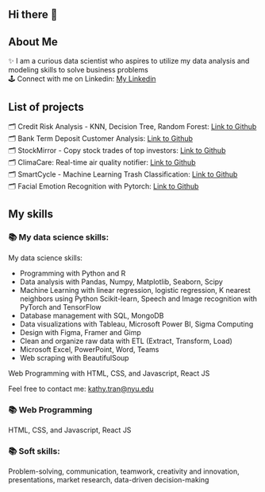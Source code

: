## Hi there 👋<br>
## About Me
✨ I am a curious data scientist who aspires to utilize my data analysis and modeling skills to solve business problems<br>
🕹 Connect with me on Linkedin: [My Linkedin](https://www.linkedin.com/in/kathy-tran-834577278/)

## List of projects
🗂 Credit Risk Analysis - KNN, Decision Tree, Random Forest: [Link to Github](https://github.com/kathytran88/Credit_Risk_Analysis)<br>
🗂 Bank Term Deposit Customer Analysis: [Link to Github](https://github.com/kathytran88/bank_term_deposit_analysis)<br>
🗂 StockMirror - Copy stock trades of top investors: [Link to Github](https://github.com/kathytran88/StockMirror)<br>
🗂 ClimaCare: Real-time air quality notifier: [Link to Github](https://github.com/SewonKim0/ClimaCare)<br>
🗂 SmartCycle - Machine Learning Trash Classification: [Link to Github](https://github.com/SnazzyBeatle115/Smartcycle)<br>
🗂 Facial Emotion Recognition with Pytorch: [Link to Github](https://github.com/kathytran88/face_emotion_recognition)<br>

## My skills
### 📚 My data science skills:
My data science skills:
- Programming with Python and R
- Data analysis with Pandas, Numpy, Matplotlib, Seaborn, Scipy
- Machine Learning with linear regression, logistic regression, K nearest neighbors using Python Scikit-learn, Speech and Image recognition with PyTorch and TensorFlow
- Database management with SQL, MongoDB
- Data visualizations with Tableau, Microsoft Power BI, Sigma Computing
- Design with Figma, Framer and Gimp
- Clean and organize raw data with ETL (Extract, Transform, Load) 
- Microsoft Excel, PowerPoint, Word, Teams
- Web scraping with BeautifulSoup

Web Programming with HTML, CSS, and Javascript, React JS

Feel free to contact me: [kathy.tran@nyu.edu](kathy.tran@nyu.edu)

### 📚 Web Programming
HTML, CSS, and Javascript, React JS

### 📚 Soft skills: 
Problem-solving, communication, teamwork, creativity and innovation, presentations, market research, data-driven decision-making
